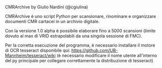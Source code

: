 CMRArchive by Giulio Nardini (@cgiulina)

CMRArchive è uno script Python per scansionare, rinominare e organizzare documenti CMR cartacei in un archivio digitale.

Con la versione 1.0 alpha è possibile elaborare fino a 5000 scansioni (limite dovuto al max di VRID estrapolabili da una singola sessione di FMC).

Per la corretta esecuzione del programma, è necessario installare il motore di OCR tesseract disponibile qui: https://github.com/UB-Mannheim/tesseract/wiki (è necessario modificare il nome utente all'interno del py principale per collegare correttamente la distribuzione di tesseract)

